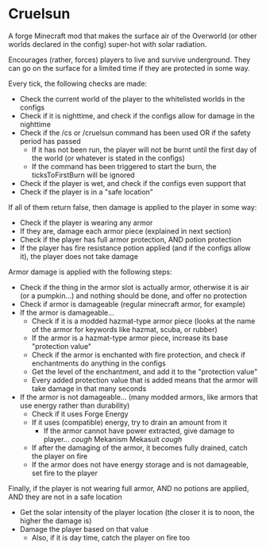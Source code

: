 # Cruelsun

A forge Minecraft mod that makes the surface air of the Overworld (or other worlds declared in the config) super-hot with solar radiation.

Encourages (rather, forces) players to live and survive underground. They can go on the surface for a limited time if they are protected in some way.

Every tick, the following checks are made:
* Check the current world of the player to the whitelisted worlds in the configs
* Check if it is nighttime, and check if the configs allow for damage in the nighttime
* Check if the /cs or /cruelsun command has been used OR if the safety period has passed
  * If it has not been run, the player will not be burnt until the first day of the world (or whatever is stated in the configs)
  * If the command has been triggered to start the burn, the ticksToFirstBurn will be ignored
* Check if the player is wet, and check if the configs even support that
* Check if the player is in a "safe location"

If all of them return false, then damage is applied to the player in some way:

* Check if the player is wearing any armor
* If they are, damage each armor piece (explained in next section)
* Check if the player has full armor protection, AND potion protection
* If the player has fire resistance potion applied (and if the configs allow it), the player does not take damage

Armor damage is applied with the following steps:
* Check if the thing in the armor slot is actually armor, otherwise it is air (or a pumpkin...) and nothing should be done, and offer no protection
* Check if armor is damageable (regular minecraft armor, for example)
* If the armor is damageable...
    * Check if it is a modded hazmat-type armor piece (looks at the name of the armor for keywords like hazmat, scuba, or rubber)
    * If the armor is a hazmat-type armor piece, increase its base "protection value"
    * Check if the armor is enchanted with fire protection, and check if enchantments do anything in the configs
    * Get the level of the enchantment, and add it to the "protection value"
    * Every added protection value that is added means that the armor will take damage in that many seconds
* If the armor is not damageable... (many modded armors, like armors that use energy rather than durability)
    * Check if it uses Forge Energy
    * If it uses (compatible) energy, try to drain an amount from it
        * If the armor cannot have power extracted, give damage to player... *cough* Mekanism Mekasuit *cough*
    * If after the damaging of the armor, it becomes fully drained, catch the player on fire
    * If the armor does not have energy storage and is not damageable, set fire to the player

Finally, if the player is not wearing full armor, AND no potions are applied, AND they are not in a safe location
* Get the solar intensity of the player location (the closer it is to noon, the higher the damage is)
* Damage the player based on that value
  * Also, if it is day time, catch the player on fire too